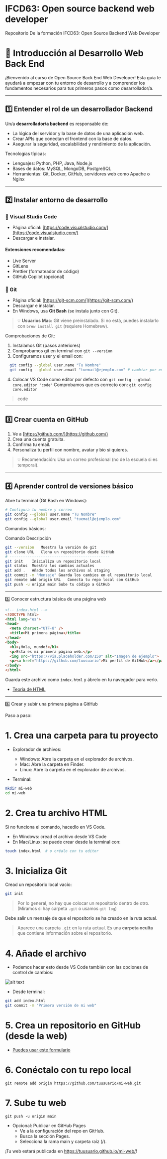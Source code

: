 # IFCD63: Open source backend web developer
Repositorio De la formación IFCD63: Open Source Backend Web Developer

# 🚀 Introducción al Desarrollo Web Back End

¡Bienvenido al curso de Open Source Back End Web Developer! Esta guía te ayudará a empezar con tu entorno de desarrollo y a comprender los fundamentos necesarios para tus primeros pasos como desarrollador/a.

---

## 1️⃣ Entender el rol de un desarrollador Backend

Un/a **desarrollador/a backend** es responsable de:
- La lógica del servidor y la base de datos de una aplicación web.
- Crear APIs que conectan el frontend con la base de datos.
- Asegurar la seguridad, escalabilidad y rendimiento de la aplicación.

Tecnologías típicas:
- Lenguajes: Python, PHP, Java, Node.js
- Bases de datos: MySQL, MongoDB, PostgreSQL
- Herramientas: Git, Docker, GitHub, servidores web como Apache o Nginx

---

## 2️⃣ Instalar entorno de desarrollo

### 🔧 Visual Studio Code
- Página oficial: [https://code.visualstudio.com/](https://code.visualstudio.com/)
- Descargar e instalar.

#### Extensiones recomendadas:
- Live Server
- GitLens
- Prettier (formateador de código)
- GitHub Copilot (opcional)

### 🔧 Git
- Página oficial: [https://git-scm.com/](https://git-scm.com/)
- Descargar e instalar.
- En Windows, usa **Git Bash** (se instala junto con Git).

> 💡 **Usuarios Mac:** Git viene preinstalado. Si no está, puedes instalarlo con `brew install git` (requiere Homebrew).

Comprobaciones de Git:

1. Instalamos Git (pasos anteriores)
2. Comprobamos git en terminal con `git --version`
3. Configuramos user y el email con:
```bash
  git config --global user.name "Tu Nombre"
  git config --global user.email "tuemail@ejemplo.com" # cambiar por email de Github
```
4. Colocar VS Code como editor por defecto con `git config --global core.editor "code"`
Comprobamos que es correcto con: `git config core.editor`

> code

---

## 3️⃣ Crear cuenta en GitHub

1. Ve a [https://github.com/](https://github.com/)
2. Crea una cuenta gratuita.
3. Confirma tu email.
4. Personaliza tu perfil con nombre, avatar y bio si quieres.

> 💡 Recomendación: Usa un correo profesional (no de la escuela si es temporal).

---

## 4️⃣ Aprender control de versiones básico

Abre tu terminal (Git Bash en Windows):

```bash
# Configura tu nombre y correo
git config --global user.name "Tu Nombre"
git config --global user.email "tuemail@ejemplo.com"
```

Comandos básicos:

Comando	Descripción
```bash
git --version	Muestra la versión de git
git clone URL	Clona un repositorio desde GitHub
# --------------------------------------------- 
git init	Inicializa un repositorio local
git status	Muestra los cambios actuales
git add .	Añade todos los archivos al staging
git commit -m "Mensaje"	Guarda los cambios en el repositorio local
git remote add origin URL	Conecta tu repo local con GitHub
git push -u origin main	Sube tu código a GitHub

```

--- 

5️⃣ Conocer estructura básica de una página web
```html
<!-- index.html -->
<!DOCTYPE html>
<html lang="es">
<head>
  <meta charset="UTF-8" />
  <title>Mi primera página</title>
</head>
<body>
  <h1>¡Hola, mundo!</h1>
  <p>Esta es mi primera página web.</p>
  <img src="https://via.placeholder.com/150" alt="Imagen de ejemplo">
  <p><a href="https://github.com/tuusuario">Mi perfil de GitHub</a></p>
</body>
</html>
```
Guarda este archivo como `index.html` y ábrelo en tu navegador para verlo.

- [Teoría de HTML](https://www.w3schools.com/html/default.asp) 

---

6️⃣ Crear y subir una primera página a GitHub

Paso a paso:

# 1. Crea una carpeta para tu proyecto

- Explorador de archivos:
  - Windows: Abre la carpeta en el explorador de archivos.
  - Mac: Abre la carpeta en Finder.
  - Linux: Abre la carpeta en el explorador de archivos.

- Terminal: 
```bash
mkdir mi-web
cd mi-web
```

# 2. Crea tu archivo HTML
Si no funciona el comando, hacedlo en VS Code.

- En Windows: cread el archivo desde VS Code
- En Mac/Linux: se puede crear desde la terminal con:
```bash
touch index.html  # o créalo con tu editor
```

# 3. Inicializa Git

Cread un repositorio local vacío:

```bash
git init
```

> Por lo general, no hay que colocar un repositorio dentro de otro. (Miramos si hay carpeta `.git` o usamos `git log`)

Debe salir un mensaje de que el repositorio se ha creado en la ruta actual.

> Aparece una carpeta `.git` en la ruta actual. Es una **carpeta oculta** que contiene información sobre el repositorio.

# 4. Añade el archivo

- Podemos hacer esto desde VS Code también con las opciones de control de cambios:

![alt text](image.png)

- Desde terminal:

```bash
git add index.html
git commit -m "Primera versión de mi web"
```

# 5. Crea un repositorio en GitHub (desde la web)

- [Puedes usar este formulario](https://github.com/new)

# 6. Conéctalo con tu repo local
```
git remote add origin https://github.com/tuusuario/mi-web.git
```

# 7. Sube tu web
```
git push -u origin main
```

- Opcional: Publicar en GitHub Pages
  - Ve a la configuración del repo en GitHub.
  - Busca la sección Pages.
  - Selecciona la rama main y carpeta raíz (/).

¡Tu web estará publicada en https://tuusuario.github.io/mi-web/!
